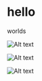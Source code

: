 hello
=====

worlds

![Alt text](http://potherca.github.io/StackOverflow/question-13808020-include-an-svg-hosted-on-github-in-markdown/controllers_brief.svg)

![Alt text](https://pixelpark.github.com/scg/test2.svg)

![Alt text](https://raw.github.com/potherca/StackOverflow/gh-pages/question-13808020-include-an-svg-hosted-on-github-in-markdown/controllers_brief.svg)
